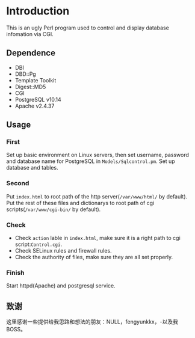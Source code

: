 # Introduction
This is an ugly Perl program used to control and display database infomation via CGI.
## Dependence
- DBI
- DBD::Pg
- Template Toolkit
- Digest::MD5
- CGI
- PostgreSQL v10.14
- Apache v2.4.37
## Usage
### First
Set up basic environment on Linux servers, then set username, password and database name for PostgreSQL in `Models/Sqlcontrol.pm`.
Set up database and tables.
### Second
Put `index.html` to root path of the http server(`/var/www/html/` by default).
Put the rest of these files and dictionarys to root path of cgi scripts(`/var/www/cgi-bin/` by default).
### Check 
- Check `action` lable in `index.html`, make sure it is a right path to cgi script:`Control.cgi`.
- Check SELinux rules and firewall rules.
- Check the authority of files, make sure they are all set properly.
### Finish
Start httpd(Apache) and postgresql service.
## 致谢
这里感谢一些提供给我思路和想法的朋友：NULL，fengyunkkx，-以及我BOSS。
